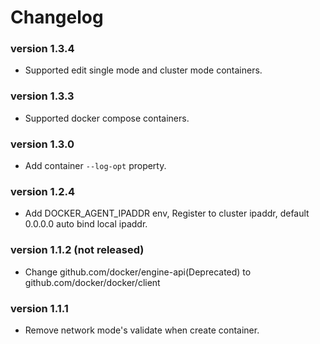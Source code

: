 # Changelog

### version 1.3.4

- Supported edit single mode and cluster mode containers.

### version 1.3.3

- Supported docker compose containers.

### version 1.3.0

- Add container `--log-opt` property.

### version 1.2.4 

- Add DOCKER_AGENT_IPADDR env, Register to cluster ipaddr, default 0.0.0.0 auto bind local ipaddr.

### version 1.1.2 (not released)

- Change github.com/docker/engine-api(Deprecated) to github.com/docker/docker/client

### version 1.1.1

- Remove network mode's validate when create container.
